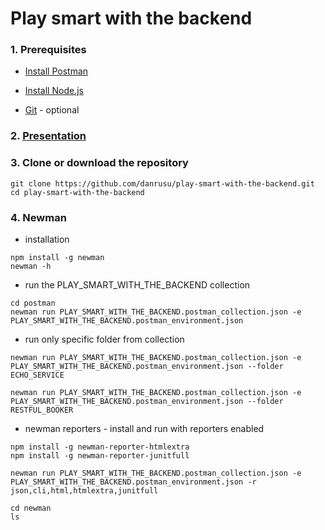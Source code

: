 # Play smart with the backend

### 1. Prerequisites

  - [Install Postman](https://www.getpostman.com/downloads/)

  - [Install Node.js](https://nodejs.org/en/download/)
    
  - [Git](https://git-scm.com/downloads) - optional

### 2. [Presentation](https://github.com/danrusu/play-smart-with-the-backend/blob/master/Play_smart_with_the_backend.pdf)

### 3. Clone or download the repository
   ```
   git clone https://github.com/danrusu/play-smart-with-the-backend.git
   cd play-smart-with-the-backend
   ```

### 4. Newman 

   - installation 
   ```
   npm install -g newman
   newman -h
   ```

   - run the PLAY_SMART_WITH_THE_BACKEND collection 
   ```
   cd postman  
   newman run PLAY_SMART_WITH_THE_BACKEND.postman_collection.json -e PLAY_SMART_WITH_THE_BACKEND.postman_environment.json
   ```

   - run only specific folder from collection
   ```
   newman run PLAY_SMART_WITH_THE_BACKEND.postman_collection.json -e PLAY_SMART_WITH_THE_BACKEND.postman_environment.json --folder ECHO_SERVICE

   newman run PLAY_SMART_WITH_THE_BACKEND.postman_collection.json -e PLAY_SMART_WITH_THE_BACKEND.postman_environment.json --folder RESTFUL_BOOKER
   ```

   - newman reporters - install and run with reporters enabled
   ```
   npm install -g newman-reporter-htmlextra
   npm install -g newman-reporter-junitfull

   newman run PLAY_SMART_WITH_THE_BACKEND.postman_collection.json -e PLAY_SMART_WITH_THE_BACKEND.postman_environment.json -r json,cli,html,htmlextra,junitfull

   cd newman
   ls
   ```
